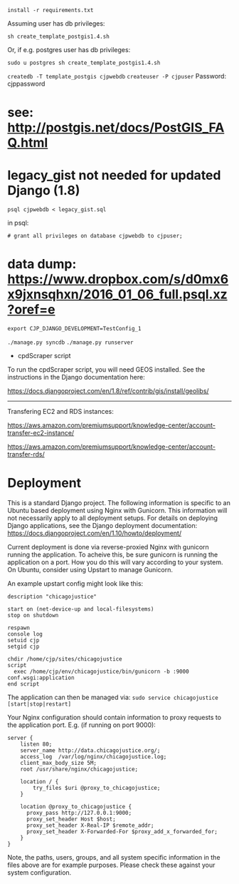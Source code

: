 `install -r requirements.txt`

Assuming user has db privileges:

`sh create_template_postgis­1.4.sh`

Or, if e.g. postgres user has db privileges:

`sudo ­u postgres sh create_template_postgis­1.4.sh`

`createdb -T template_postgis cjpwebdb`
`createuser -P cjpuser`
Password: cjppassword

# see: http://postgis.net/docs/PostGIS_FAQ.html
# legacy_gist not needed for updated Django (1.8)
`psql cjpwebdb < legacy_gist.sql`


in psql:

`# grant all privileges on database cjpwebdb to cjpuser;`

# data dump: https://www.dropbox.com/s/d0mx6x9jxnsqhxn/2016_01_06_full.psql.xz?oref=e

`export CJP_DJANGO_DEVELOPMENT=TestConfig_1`

`./manage.py syncdb`
`./manage.py runserver`


* cpdScraper script

To run the cpdScraper script, you will need GEOS installed. See the instructions in the Django documentation here:

https://docs.djangoproject.com/en/1.8/ref/contrib/gis/install/geolibs/


----
Transfering EC2 and RDS instances:

https://aws.amazon.com/premiumsupport/knowledge-center/account-transfer-ec2-instance/

https://aws.amazon.com/premiumsupport/knowledge-center/account-transfer-rds/

# Deployment

This is a standard Django project. The following information is specific to an Ubuntu based deployment using Nginx with Gunicorn. This information will not necessarily apply to all deployment setups. For details on deploying Django applications, see the Django deployment documentation: https://docs.djangoproject.com/en/1.10/howto/deployment/

Current deployment is done via reverse-proxied Nginx with gunicorn running the application. To acheive this, be sure gunicorn is running the application on a port. How you do this will vary according to your system. On Ubuntu, consider using Upstart to manage Gunicorn.

An example upstart config might look like this:

```
description "chicagojustice"

start on (net-device-up and local-filesystems)
stop on shutdown

respawn
console log
setuid cjp
setgid cjp

chdir /home/cjp/sites/chicagojustice
script
  exec /home/cjp/env/chicagojustice/bin/gunicorn -b :9000 conf.wsgi:application
end script
 ```

The application can then be managed via: `sudo service chicagojustice [start|stop|restart]`

Your Nginx configuration should contain information to proxy requests to the application port. E.g. (if running on port 9000):

```
server {
    listen 80;
    server_name http://data.chicagojustice.org/;
    access_log  /var/log/nginx/chicagojustice.log;
    client_max_body_size 5M;
    root /usr/share/nginx/chicagojustice;

    location / {
        try_files $uri @proxy_to_chicagojustice;
    }

    location @proxy_to_chicagojustice {
      proxy_pass http://127.0.0.1:9000;
      proxy_set_header Host $host;
      proxy_set_header X-Real-IP $remote_addr;
      proxy_set_header X-Forwarded-For $proxy_add_x_forwarded_for;
    }
}
```

Note, the paths, users, groups, and all system specific information in the files above are for example purposes. Please check these against your system configuration.


